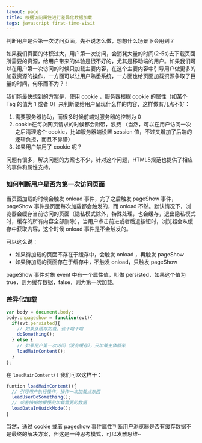 ```yaml
---
layout: page
title: 根据访问属性进行差异化数据加载
tags: javascript first-time-visit
---
```


判断用户是否第一次访问页面，先不说怎么做，想想什么场景下会用到？

如果我们页面的体积过大，用户第一次访问，会消耗大量的时间(2-5s)去下载页面所需要的资源，给用户带来的体验是很不好的，尤其是移动端的用户。如果我们可以在用户第一次访问的时候只加载主要内容，在这个主要内容中引导用户做更多的加载资源的操作，一方面可以让用户熟悉系统，一方面也给页面加载资源争取了巨量的时间，何乐而不为？！

我们能最快想到的方案是，使用 cookie ，服务器根据 cookie 的属性（如某个 Tag 的值为 1 或者 0）来判断要给用户呈现什么样的内容，这样做有几点不好：

1. 需要服务器协助，而很多时候前端对服务器的控制为 0
2. cookie在每次网页请求的时候都会附带，浪费 （当然，可以在用户访问一次之后清理这个 cookie，比如服务器端设置 session 值，不过又增加了后端的逻辑负担，而且不靠谱）
3. 如果用户禁用了 cookie 呢？

问题有很多，解决问题的方案也不少，针对这个问题，HTML5规范也提供了相应的事件和属性支持。

### 如何判断用户是否为第一次访问页面

当页面加载的时候会触发 onload 事件，完了之后触发 pageShow 事件，pageShow 事件是页面每次加载都会触发的，而 onload 不然。默认情况下，浏览器会缓存当前访问的页面（隐私模式除外，特殊处理，也会缓存，退出隐私模式时，缓存的所有内容全部删除），当用户点击前进或者后退按钮时，浏览器会从缓存中获取内容，这个时候 onload 事件是不会触发的。

可以这么说：

- 如果待加载的页面不存在于缓存中，会触发 onload ，再触发 pageShow
- 如果待加载的页面存在于缓存中，不触发 onload，只触发 pageShow

pageShow 事件对象 event 中有一个属性值，叫做 persisted，如果这个值为 true，则为缓存数据，false，则为第一次加载。

### 差异化加载

```javascript
var body = document.body;
body.onpageshow = function(evt){
  if(evt.persisted){
    // 如果从缓存加载，该干啥干啥
    doSomething();
  } else {
    // 如果用户第一次访问（没有缓存），只加载主体框架
    loadMainContent();
  }
};
```

在 `loadMainContent()` 我们可以这样干：

```javascript
funtion loadMainContent(){
  // 引导用户执行操作，操作一次加载点东西
  leadUserDoSomething();
  // 或者悄悄地缓慢的加载需要的数据
  loadDataInQuickMode();
}
```

当然，通过 cookie 或者 pageshow 事件属性判断用户浏览器是否有缓存数据不是最终的解决方案，但这是一种思考模式，可以发散思维~

